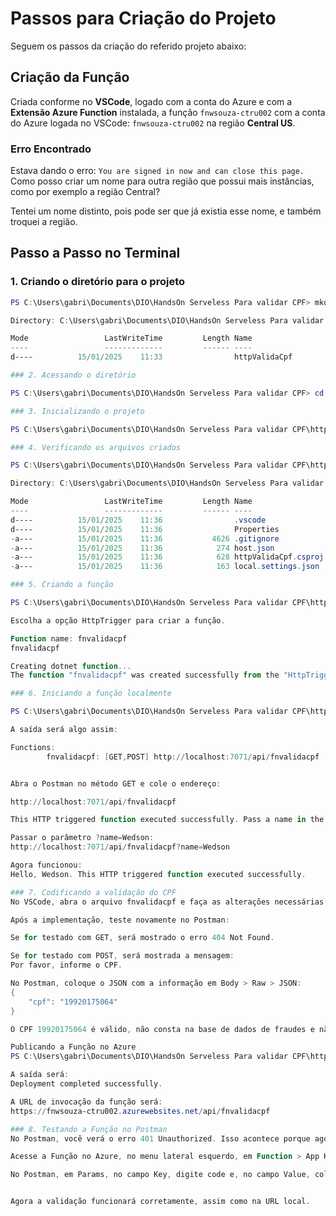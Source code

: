 # Passos para Criação do Projeto

Seguem os passos da criação do referido projeto abaixo:

## Criação da Função

Criada conforme no **VSCode**, logado com a conta do Azure e com a **Extensão Azure Function** instalada, a função `fnwsouza-ctru002` com a conta do Azure logada no VSCode: `fnwsouza-ctru002` na região **Central US**.

### Erro Encontrado

Estava dando o erro: `You are signed in now and can close this page.` Como posso criar um nome para outra região que possui mais instâncias, como por exemplo a região Central?

Tentei um nome distinto, pois pode ser que já existia esse nome, e também troquei a região.

## Passo a Passo no Terminal

### 1. Criando o diretório para o projeto

```powershell
PS C:\Users\gabri\Documents\DIO\HandsOn Serveless Para validar CPF> mkdir httpValidaCpf

Directory: C:\Users\gabri\Documents\DIO\HandsOn Serveless Para validar CPF

Mode                 LastWriteTime         Length Name
----                 -------------         ------ ----
d----          15/01/2025    11:33                httpValidaCpf

### 2. Acessando o diretório

PS C:\Users\gabri\Documents\DIO\HandsOn Serveless Para validar CPF> cd .\httpValidaCpf

### 3. Inicializando o projeto

PS C:\Users\gabri\Documents\DIO\HandsOn Serveless Para validar CPF\httpValidaCpf> func init --worker-runtime dotnet

### 4. Verificando os arquivos criados

PS C:\Users\gabri\Documents\DIO\HandsOn Serveless Para validar CPF\httpValidaCpf> ls

Directory: C:\Users\gabri\Documents\DIO\HandsOn Serveless Para validar CPF\httpValidaCpf

Mode                 LastWriteTime         Length Name
----                 -------------         ------ ----
d----          15/01/2025    11:36                .vscode
d----          15/01/2025    11:36                Properties
-a---          15/01/2025    11:36           4626 .gitignore
-a---          15/01/2025    11:36            274 host.json
-a---          15/01/2025    11:36            628 httpValidaCpf.csproj
-a---          15/01/2025    11:36            163 local.settings.json

### 5. Criando a função

PS C:\Users\gabri\Documents\DIO\HandsOn Serveless Para validar CPF\httpValidaCpf> func new

Escolha a opção HttpTrigger para criar a função.

Function name: fnvalidacpf
fnvalidacpf

Creating dotnet function...
The function "fnvalidacpf" was created successfully from the "HttpTrigger" template.

### 6. Iniciando a função localmente

PS C:\Users\gabri\Documents\DIO\HandsOn Serveless Para validar CPF\httpValidaCpf> func start

A saída será algo assim:

Functions:
        fnvalidacpf: [GET,POST] http://localhost:7071/api/fnvalidacpf


Abra o Postman no método GET e cole o endereço:

http://localhost:7071/api/fnvalidacpf

This HTTP triggered function executed successfully. Pass a name in the query string or in the request body for a personalized response.

Passar o parâmetro ?name=Wedson:
http://localhost:7071/api/fnvalidacpf?name=Wedson

Agora funcionou:
Hello, Wedson. This HTTP triggered function executed successfully.

### 7. Codificando a validação do CPF
No VSCode, abra o arquivo fnvalidacpf e faça as alterações necessárias para implementar a validação do CPF.

Após a implementação, teste novamente no Postman:

Se for testado com GET, será mostrado o erro 404 Not Found.

Se for testado com POST, será mostrada a mensagem:
Por favor, informe o CPF.

No Postman, coloque o JSON com a informação em Body > Raw > JSON:
{
    "cpf": "19920175064"
}

O CPF 19920175064 é válido, não consta na base de dados de fraudes e não consta na base de dados de débitos.

Publicando a Função no Azure
PS C:\Users\gabri\Documents\DIO\HandsOn Serveless Para validar CPF\httpValidaCpf> func azure functionapp publish fnwsouza-ctru002

A saída será:
Deployment completed successfully.

A URL de invocação da função será:
https://fnwsouza-ctru002.azurewebsites.net/api/fnvalidacpf

### 8. Testando a Função no Postman
No Postman, você verá o erro 401 Unauthorized. Isso acontece porque agora precisamos fornecer a chave de autenticação.

Acesse a Função no Azure, no menu lateral esquerdo, em Function > App Keys, copie a chave em default.

No Postman, em Params, no campo Key, digite code e, no campo Value, cole a chave copiada:


Agora a validação funcionará corretamente, assim como na URL local.



